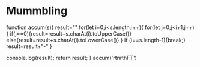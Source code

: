# Mummbling
function accum(s){
  result=""
  for(let i=0;i<s.length;i++){
    for(let j=0;j<i+1;j++){
      if(j==0){result=result+s.charAt(i).toUpperCase()}
      else{result=result+s.charAt(i).toLowerCase()}
    }
    if (i==s.length-1){break;}
    result=result+"-"
  }
  
  console.log(result); return result;
}
accum('rtnrthFT')
